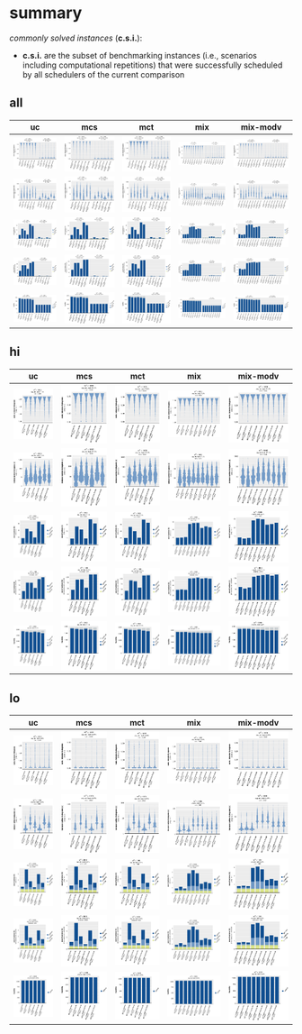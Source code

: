 # summary

*commonly solved instances* (**c.s.i.**):
- **c.s.i.** are the subset of benchmarking instances (i.e., scenarios including computational repetitions) that were successfully scheduled by all schedulers of the current comparison

## all

|uc|mcs|mct|mix|mix-modv|
|:---:|:---:|:---:|:---:|:---:|
|![all](uc/summary_all__vhist_lt_1.1x1.1.svg "all")|![all](mcs/summary_all__vhist_lt_1.1x1.1.svg "all")|![all](mct/summary_all__vhist_lt_1.1x1.1.svg "all")|![all](mix/summary_all__vhist_lt_1.1x1.1.svg "all")|![all](mix-modv/summary_all__vhist_lt_1.1x1.1.svg "all")|
|![all](uc/summary_all__vhist_log_rt_total_1.1x1.1.svg "all")|![all](mcs/summary_all__vhist_log_rt_total_1.1x1.1.svg "all")|![all](mct/summary_all__vhist_log_rt_total_1.1x1.1.svg "all")|![all](mix/summary_all__vhist_log_rt_total_1.1x1.1.svg "all")|![all](mix-modv/summary_all__vhist_log_rt_total_1.1x1.1.svg "all")|
|![all](uc/summary_all__bar_rt_sum_stacked_csi_leg-r1_1.1x1.1.svg "all")|![all](mcs/summary_all__bar_rt_sum_stacked_csi_leg-r1_1.1x1.1.svg "all")|![all](mct/summary_all__bar_rt_sum_stacked_csi_leg-r1_1.1x1.1.svg "all")|![all](mix/summary_all__bar_rt_sum_stacked_csi_leg-r1_1.1x1.1.svg "all")|![all](mix-modv/summary_all__bar_rt_sum_stacked_csi_leg-r1_1.1x1.1.svg "all")|
|![all](uc/summary_all__bar_rt_sum_stacked_all_leg-r1_1.1x1.1.svg "all")|![all](mcs/summary_all__bar_rt_sum_stacked_all_leg-r1_1.1x1.1.svg "all")|![all](mct/summary_all__bar_rt_sum_stacked_all_leg-r1_1.1x1.1.svg "all")|![all](mix/summary_all__bar_rt_sum_stacked_all_leg-r1_1.1x1.1.svg "all")|![all](mix-modv/summary_all__bar_rt_sum_stacked_all_leg-r1_1.1x1.1.svg "all")|
|![all](uc/summary_all__bar_schedab_leg-r1_1.1x1.1.svg "all")|![all](mcs/summary_all__bar_schedab_leg-r1_1.1x1.1.svg "all")|![all](mct/summary_all__bar_schedab_leg-r1_1.1x1.1.svg "all")|![all](mix/summary_all__bar_schedab_leg-r1_1.1x1.1.svg "all")|![all](mix-modv/summary_all__bar_schedab_leg-r1_1.1x1.1.svg "all")|

## hi

|uc|mcs|mct|mix|mix-modv|
|:---:|:---:|:---:|:---:|:---:|
|![hi](uc/summary_hi__vhist_lt_1.1x1.1.svg "hi")|![hi](mcs/summary_hi__vhist_lt_1.1x1.1.svg "hi")|![hi](mct/summary_hi__vhist_lt_1.1x1.1.svg "hi")|![hi](mix/summary_hi__vhist_lt_1.1x1.1.svg "hi")|![hi](mix-modv/summary_hi__vhist_lt_1.1x1.1.svg "hi")|
|![hi](uc/summary_hi__vhist_log_rt_total_1.1x1.1.svg "hi")|![hi](mcs/summary_hi__vhist_log_rt_total_1.1x1.1.svg "hi")|![hi](mct/summary_hi__vhist_log_rt_total_1.1x1.1.svg "hi")|![hi](mix/summary_hi__vhist_log_rt_total_1.1x1.1.svg "hi")|![hi](mix-modv/summary_hi__vhist_log_rt_total_1.1x1.1.svg "hi")|
|![hi](uc/summary_hi__bar_rt_sum_stacked_csi_leg-r1_1.1x1.1.svg "hi")|![hi](mcs/summary_hi__bar_rt_sum_stacked_csi_leg-r1_1.1x1.1.svg "hi")|![hi](mct/summary_hi__bar_rt_sum_stacked_csi_leg-r1_1.1x1.1.svg "hi")|![hi](mix/summary_hi__bar_rt_sum_stacked_csi_leg-r1_1.1x1.1.svg "hi")|![hi](mix-modv/summary_hi__bar_rt_sum_stacked_csi_leg-r1_1.1x1.1.svg "hi")|
|![hi](uc/summary_hi__bar_rt_sum_stacked_all_leg-r1_1.1x1.1.svg "hi")|![hi](mcs/summary_hi__bar_rt_sum_stacked_all_leg-r1_1.1x1.1.svg "hi")|![hi](mct/summary_hi__bar_rt_sum_stacked_all_leg-r1_1.1x1.1.svg "hi")|![hi](mix/summary_hi__bar_rt_sum_stacked_all_leg-r1_1.1x1.1.svg "hi")|![hi](mix-modv/summary_hi__bar_rt_sum_stacked_all_leg-r1_1.1x1.1.svg "hi")|
|![hi](uc/summary_hi__bar_schedab_leg-r1_1.1x1.1.svg "hi")|![hi](mcs/summary_hi__bar_schedab_leg-r1_1.1x1.1.svg "hi")|![hi](mct/summary_hi__bar_schedab_leg-r1_1.1x1.1.svg "hi")|![hi](mix/summary_hi__bar_schedab_leg-r1_1.1x1.1.svg "hi")|![hi](mix-modv/summary_hi__bar_schedab_leg-r1_1.1x1.1.svg "hi")|

## lo

|uc|mcs|mct|mix|mix-modv|
|:---:|:---:|:---:|:---:|:---:|
|![lo](uc/summary_lo__vhist_lt_1.1x1.1.svg "lo")|![lo](mcs/summary_lo__vhist_lt_1.1x1.1.svg "lo")|![lo](mct/summary_lo__vhist_lt_1.1x1.1.svg "lo")|![lo](mix/summary_lo__vhist_lt_1.1x1.1.svg "lo")|![lo](mix-modv/summary_lo__vhist_lt_1.1x1.1.svg "lo")|
|![lo](uc/summary_lo__vhist_log_rt_total_1.1x1.1.svg "lo")|![lo](mcs/summary_lo__vhist_log_rt_total_1.1x1.1.svg "lo")|![lo](mct/summary_lo__vhist_log_rt_total_1.1x1.1.svg "lo")|![lo](mix/summary_lo__vhist_log_rt_total_1.1x1.1.svg "lo")|![lo](mix-modv/summary_lo__vhist_log_rt_total_1.1x1.1.svg "lo")|
|![lo](uc/summary_lo__bar_rt_sum_stacked_csi_leg-r1_1.1x1.1.svg "lo")|![lo](mcs/summary_lo__bar_rt_sum_stacked_csi_leg-r1_1.1x1.1.svg "lo")|![lo](mct/summary_lo__bar_rt_sum_stacked_csi_leg-r1_1.1x1.1.svg "lo")|![lo](mix/summary_lo__bar_rt_sum_stacked_csi_leg-r1_1.1x1.1.svg "lo")|![lo](mix-modv/summary_lo__bar_rt_sum_stacked_csi_leg-r1_1.1x1.1.svg "lo")|
|![lo](uc/summary_lo__bar_rt_sum_stacked_all_leg-r1_1.1x1.1.svg "lo")|![lo](mcs/summary_lo__bar_rt_sum_stacked_all_leg-r1_1.1x1.1.svg "lo")|![lo](mct/summary_lo__bar_rt_sum_stacked_all_leg-r1_1.1x1.1.svg "lo")|![lo](mix/summary_lo__bar_rt_sum_stacked_all_leg-r1_1.1x1.1.svg "lo")|![lo](mix-modv/summary_lo__bar_rt_sum_stacked_all_leg-r1_1.1x1.1.svg "lo")|
|![lo](uc/summary_lo__bar_schedab_leg-r1_1.1x1.1.svg "lo")|![lo](mcs/summary_lo__bar_schedab_leg-r1_1.1x1.1.svg "lo")|![lo](mct/summary_lo__bar_schedab_leg-r1_1.1x1.1.svg "lo")|![lo](mix/summary_lo__bar_schedab_leg-r1_1.1x1.1.svg "lo")|![lo](mix-modv/summary_lo__bar_schedab_leg-r1_1.1x1.1.svg "lo")|

